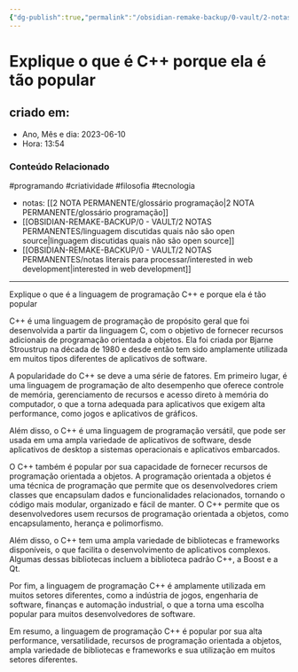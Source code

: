 ```yaml
---
{"dg-publish":true,"permalink":"/obsidian-remake-backup/0-vault/2-notas-permanentes/explique-o-que-e-c-porque-ela-e-tao-popular/","tags":["permanente","programando","criatividade","filosofia","tecnologia"],"dgHomeLink":true,"dgShowLocalGraph":true,"dgShowFileTree":true,"dgEnableSearch":true,"noteIcon":""}
---
```


# Explique o que é C++ porque ela é tão popular

## criado em: 
-  Ano, Mês e dia: 2023-06-10
- Hora: 13:54

### Conteúdo Relacionado

#programando #criatividade #filosofia #tecnologia 
- notas: [[2 NOTA PERMANENTE/glossário programação\|2 NOTA PERMANENTE/glossário programação]]
- [[OBSIDIAN-REMAKE-BACKUP/0 - VAULT/2 NOTAS PERMANENTES/linguagem discutidas quais não são open source\|linguagem discutidas quais não são open source]]
- [[OBSIDIAN-REMAKE-BACKUP/0 - VAULT/2 NOTAS PERMANENTES/notas literais para processar/interested in web development\|interested in web development]]

---

Explique o que é a linguagem de programação C++ e porque ela é tão popular

C++ é uma linguagem de programação de propósito geral que foi desenvolvida a partir da linguagem C, com o objetivo de fornecer recursos adicionais de programação orientada a objetos. Ela foi criada por Bjarne Stroustrup na década de 1980 e desde então tem sido amplamente utilizada em muitos tipos diferentes de aplicativos de software.

A popularidade do C++ se deve a uma série de fatores. Em primeiro lugar, é uma linguagem de programação de alto desempenho que oferece controle de memória, gerenciamento de recursos e acesso direto à memória do computador, o que a torna adequada para aplicativos que exigem alta performance, como jogos e aplicativos de gráficos.

Além disso, o C++ é uma linguagem de programação versátil, que pode ser usada em uma ampla variedade de aplicativos de software, desde aplicativos de desktop a sistemas operacionais e aplicativos embarcados.

O C++ também é popular por sua capacidade de fornecer recursos de programação orientada a objetos. A programação orientada a objetos é uma técnica de programação que permite que os desenvolvedores criem classes que encapsulam dados e funcionalidades relacionados, tornando o código mais modular, organizado e fácil de manter. O C++ permite que os desenvolvedores usem recursos de programação orientada a objetos, como encapsulamento, herança e polimorfismo.

Além disso, o C++ tem uma ampla variedade de bibliotecas e frameworks disponíveis, o que facilita o desenvolvimento de aplicativos complexos. Algumas dessas bibliotecas incluem a biblioteca padrão C++, a Boost e a Qt.

Por fim, a linguagem de programação C++ é amplamente utilizada em muitos setores diferentes, como a indústria de jogos, engenharia de software, finanças e automação industrial, o que a torna uma escolha popular para muitos desenvolvedores de software.

Em resumo, a linguagem de programação C++ é popular por sua alta performance, versatilidade, recursos de programação orientada a objetos, ampla variedade de bibliotecas e frameworks e sua utilização em muitos setores diferentes.